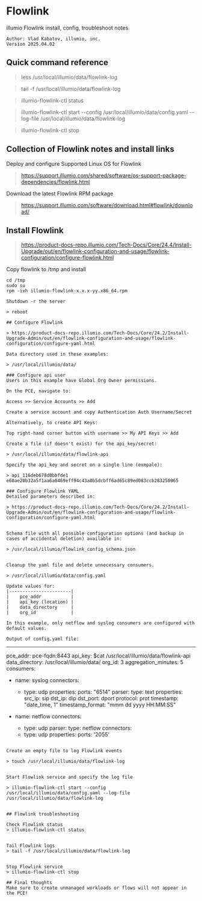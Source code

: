 # Flowlink
illumio Flowlink install, config, troubleshoot notes
 ```
 Author: Vlad Kabatov, illumio, inc.
 Version 2025.04.02
```
## Quick command reference

> less /usr/local/illumio/data/flowlink-log

> tail -f /usr/local/illumio/data/flowlink-log

> illumio-flowlink-ctl status

> illumio-flowlink-ctl start --config /usr/local/illumio/data/config.yaml --log-file /usr/local/illumio/data/flowlink-log

> illumio-flowlink-ctl stop


## Collection of Flowlink notes and install links
Deploy and configure Supported Linux OS for Flowlink

> https://support.illumio.com/shared/software/os-support-package-dependencies/flowlink.html

Download the latest Flowlink RPM package

> https://support.illumio.com/software/download.html#flowlink/download/

## Install Flowlink

> https://product-docs-repo.illumio.com/Tech-Docs/Core/24.4/Install-Upgrade/out/en/flowlink-configuration-and-usage/flowlink-configuration/configure-flowlink.html

Copy flowlink to /tmp and install
```
cd /tmp
sudo su
rpm -ivh illumio-flowlink-x.x.x-yy.x86_64.rpm

Shutdown -r the server

> reboot

## Configure Flowlink

> https://product-docs-repo.illumio.com/Tech-Docs/Core/24.2/Install-Upgrade-Admin/out/en/flowlink-configuration-and-usage/flowlink-configuration/configure-yaml.html

Data directory used in these examples:

> /usr/local/illumio/data/

### Configure api user
Users in this example have Global Org Owner permissions.

On the PCE, navigate to:

Access >> Service Accounts >> Add

Create a service account and copy Authentication Auth Username/Secret

Alternatively, to create API Keys:

Top right-hand corner button with username >> My API Keys >> Add

Create a file (if doesn't exist) for the api_key/secret:

> /usr/local/illumio/data/flowlink-api

Specify the api_key and secret on a single line (exmpale):

> api_116deb678d0bbfde1 e60ae20b32a5f1aa6a0469eff94c43a0b5dcbff6ad65c89ed083ccb283250965

### Configure Flowlink YAML
Detailed parameters described in:

> https://product-docs-repo.illumio.com/Tech-Docs/Core/24.2/Install-Upgrade-Admin/out/en/flowlink-configuration-and-usage/flowlink-configuration/configure-yaml.html


Schema file with all possible configuration options (and backup in cases of accidental deletion) available in:

> /usr/local/illumio/flowlink_config_schema.json


Cleanup the yaml file and delete unnecessary consumers. 

> /usr/local/illumio/data/config.yaml

Update values for:
|-----------------------|
|    pce_addr           |
|    api_key (location) |
|    data_directory     |
|    org_id             |

In this example, only netflow and syslog consumers are configured with default values.

Output of config.yaml file:
```
---
pce_addr: pce-fqdn:8443
api_key: $cat /usr/local/illumio/data/flowlink-api
data_directory: /usr/local/illumio/data/
org_id: 3
aggregation_minutes: 5
consumers:
  - name: syslog
    connectors:
      - type: udp
        properties:
          ports: "6514"
    parser:
      type: text
      properties:
        src_ip: sip
        dst_ip: dip
        dst_port: dport
        protocol: prot
        timestamp: "date_time, 1"
        timestamp_format: "mmm dd yyyy HH:MM:SS"

  - name: netflow
    connectors:
      - type: udp
    parser:
      type: netflow
    connectors:
      - type: udp
        properties:
          ports: '2055'
```

Create an empty file to log Flowlink events

> touch /usr/local/illumio/data/flowlink-log


Start Flowlink service and specify the log file

> illumio-flowlink-ctl start --config /usr/local/illumio/data/config.yaml --log-file /usr/local/illumio/data/flowlink-log


## Flowlink troubleshooting

Check Flowlink status
> illumio-flowlink-ctl status


Tail Flowlink logs
> tail -f /usr/local/illumio/data/flowlink-log


Stop Flowlink service
> illumio-flowlink-ctl stop

## Final thoughts
Make sure to create unmanaged workloads or flows will not appear in the PCE!
